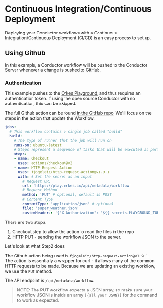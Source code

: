# Continuous Integration/Continuous Deployment

Deploying your Conductor workflows with a Continuous Integration/Continuous Deployment (CI/CD) is an easy process to set up. 

## Using Github

In this example, a Conductor workflow will be pushed to the Conductor Server whenever a change is pushed to GitHub.

### Authentication

This example pushes to the [Orkes Playground](https://play.orkes.io), and thus requires an authentication token. If using the open source Conductor with no authentication, this can be skipped.

The full Github action can be found [in the GitHub repo](https://github.com/dougsillars/workflowCICD/blob/main/.github/workflows/main.yml).  We'll focus on the steps in the action that update the Workflow.

```yaml
jobs:
  # This workflow contains a single job called "build"
  build:
    # The type of runner that the job will run on
    runs-on: ubuntu-latest
    # Steps represent a sequence of tasks that will be executed as part of the job
    steps:
    - name: Checkout
      uses: actions/checkout@v2
    - name: HTTP Request Action
      uses: fjogeleit/http-request-action@v1.9.1
      with: # Set the secret as an input
        # Request URL
        url: 'https://play.orkes.io/api/metadata/workflow'
        # Request Method
        method: 'PUT' # optional, default is POST
        # Content Type
        contentType: 'application/json' # optional
        file: 'super_weather.json'
        customHeaders: '{"X-Authorization": "${{ secrets.PLAYGROUND_TOKEn }}" }'

```

There are two steps:

1. Checkout step to allow the action to read the files in the repo
2. HTTP PUT - sending the workflow JSON to the server.


Let's look at what Step2 does:

The Github action being used is ```fjogeleit/http-request-action@v1.9.1```. The action is essentially a wrapper for curl - it allows many of the common HTTP requests to be made.  Because we are updating an existing workflow, we use the ```PUT``` method.

The API endpoint is ```/api/metadata/workflow```.

> NOTE:  The PUT workflow expects a JSON array, so make sure your workflow JSON is inside an array ```[{all your JSON}]``` for the command to work as expected.

